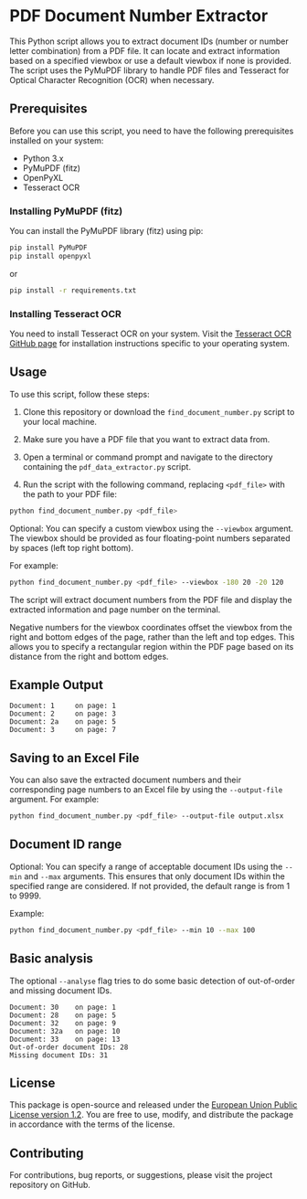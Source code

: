 # PDF Document Number Extractor

This Python script allows you to extract document IDs (number or number letter combination) from a PDF file.
It can locate and extract information based on a specified viewbox or use a default viewbox if none is provided.
The script uses the PyMuPDF library to handle PDF files and Tesseract for Optical Character Recognition (OCR) when necessary.

## Prerequisites

Before you can use this script, you need to have the following prerequisites installed on your system:

- Python 3.x
- PyMuPDF (fitz)
- OpenPyXL
- Tesseract OCR

### Installing PyMuPDF (fitz)

You can install the PyMuPDF library (fitz) using pip:

```bash
pip install PyMuPDF
pip install openpyxl
```

or

```bash
pip install -r requirements.txt
```

### Installing Tesseract OCR

You need to install Tesseract OCR on your system. Visit the [Tesseract OCR GitHub page](https://github.com/tesseract-ocr/tesseract) for installation instructions specific to your operating system.

## Usage

To use this script, follow these steps:

1. Clone this repository or download the `find_document_number.py` script to your local machine.

2. Make sure you have a PDF file that you want to extract data from.

3. Open a terminal or command prompt and navigate to the directory containing the `pdf_data_extractor.py` script.

4. Run the script with the following command, replacing `<pdf_file>` with the path to your PDF file:

```bash
python find_document_number.py <pdf_file>
```

Optional: You can specify a custom viewbox using the `--viewbox` argument. The viewbox should be provided as four floating-point numbers separated by spaces (left top right bottom).

For example:

```bash
python find_document_number.py <pdf_file> --viewbox -180 20 -20 120
```

The script will extract document numbers from the PDF file and display the extracted information and page number on the terminal.

Negative numbers for the viewbox coordinates offset the viewbox from the right and bottom edges of the page, rather than the left and top edges.
This allows you to specify a rectangular region within the PDF page based on its distance from the right and bottom edges.

## Example Output

```
Document: 1     on page: 1
Document: 2     on page: 3
Document: 2a    on page: 5
Document: 3     on page: 7
```

## Saving to an Excel File

You can also save the extracted document numbers and their corresponding page numbers to an Excel file by using the `--output-file` argument. For example:

```bash
python find_document_number.py <pdf_file> --output-file output.xlsx
```

## Document ID range

Optional: You can specify a range of acceptable document IDs using the `--min` and `--max` arguments. 
This ensures that only document IDs within the specified range are considered.
If not provided, the default range is from 1 to 9999.

Example:

```bash
python find_document_number.py <pdf_file> --min 10 --max 100
```

## Basic analysis

The optional `--analyse` flag tries to do some basic detection of out-of-order and missing document IDs.

```
Document: 30    on page: 1
Document: 28    on page: 5
Document: 32    on page: 9
Document: 32a   on page: 10
Document: 33    on page: 13
Out-of-order document IDs: 28
Missing document IDs: 31
```

## License

This package is open-source and released under the [European Union Public License version 1.2](https://joinup.ec.europa.eu/collection/eupl/eupl-text-eupl-12).
You are free to use, modify, and distribute the package in accordance with the terms of the license.

## Contributing

For contributions, bug reports, or suggestions, please visit the project repository on GitHub.
